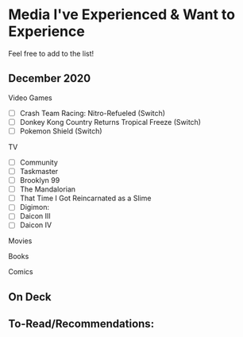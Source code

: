 # Media I've Experienced & Want to Experience

Feel free to add to the list!

## December 2020

Video Games
- [ ] Crash Team Racing: Nitro-Refueled (Switch)
- [ ] Donkey Kong Country Returns Tropical Freeze (Switch)
- [ ] Pokemon Shield (Switch)

TV
- [ ] Community
- [ ] Taskmaster
- [ ] Brooklyn 99
- [ ] The Mandalorian
- [ ] That Time I Got Reincarnated as a Slime
- [ ] Digimon:
- [ ] Daicon III
- [ ] Daicon IV

Movies

Books

Comics

## On Deck

## To-Read/Recommendations:
